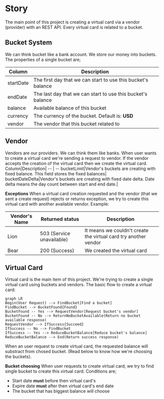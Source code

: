 # Story
The main point of this project is creating a virtual card via a vendor (provider) with an REST API.
Every virtual card is related to a bucket.
## Bucket System
We can think bucket like a bank account. We store our money into buckets.
The properties of a single bucket are;
 
|Column|Description|
|--|--|
|startDate|The first day that we can start to use this bucket's balance|
|endDate|The last day that we can start to use this bucket's balance|
|balance|Available balance of this bucket|
|currency|The currency of the bucket. Default is: **USD**|
|vendor|The vendor that this bucket related to|

## Vendor

Vendors are our providers. We can think them like banks. When user wants to create a virtual card we're sending a request to vendor. If the vendor accepts the creation of the virtual card then we create the virtual card.
Column|Description|
-- | -- 
bucketLimit|Vendor's buckets are creating with fixed balance. This field stores the fixed balances|
bucketDateDelta|Vendor's buckets are creating with fixed date delta. Date delta means the day count between start and end date.|

**Exceptions**
When a virtual card creation requested and the vendor (that we sent a create request) rejects or returns exception, we try to create this virtual card with another available vendor.
Example:

|Vendor's Name|Returned status| Description |
|--|--|--|
|Lion|503 (Service unavailable)|It means we couldn't create the virtual card try another vendor|
|Bear|200 (Success)|We created the virtual card|

## Virtual Card
Virtual card is the main item of this project. We're trying to create a single virtual card using buckets and vendors.
The basic flow to create a virtual card:
```mermaid
graph LR
Begin(User Request) --> FindBucket[Find a bucket]
FindBucket --> BucketFound{Found}
BucketFound -- Yes --> RequestVendor[Request bucket's vendor]
BucketFound -- No --> ReturnNoBucketAvailable(Return no bucket available response)
RequestVendor --> IfSuccess{Succeed}
IfSuccess -- No --> FindBucket
IfSuccess -- Yes --> ReduceBucketBalance[Reduce bucket's balance]
ReduceBucketBalance --> End(Return success response)
```

When an user request to create virtual card, the requested balance will substract from chosed bucket. (Read below to know how we're choosing the buckets).

**Bucket choosing**
When user requests to create virtual card, we try to find single bucket to create this virtual card. Conditions are;

 - Start date **must** before then virtual card's
 - Expire date **must** after then virtual card's end date
 - The bucket that has biggest balance will choose


